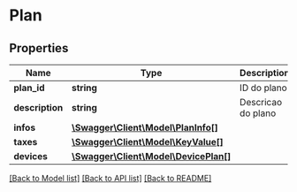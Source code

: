 # Plan

## Properties
Name | Type | Description | Notes
------------ | ------------- | ------------- | -------------
**plan_id** | **string** | ID do plano | [optional] 
**description** | **string** | Descricao do plano | [optional] 
**infos** | [**\Swagger\Client\Model\PlanInfo[]**](PlanInfo.md) |  | [optional] 
**taxes** | [**\Swagger\Client\Model\KeyValue[]**](KeyValue.md) |  | [optional] 
**devices** | [**\Swagger\Client\Model\DevicePlan[]**](DevicePlan.md) |  | [optional] 

[[Back to Model list]](../../README.md#documentation-for-models) [[Back to API list]](../../README.md#documentation-for-api-endpoints) [[Back to README]](../../README.md)

